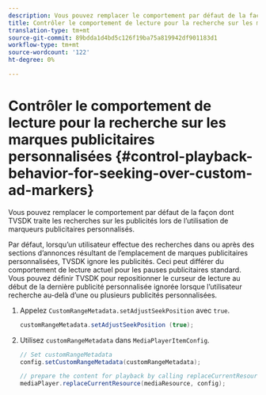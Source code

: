 ```yaml
---
description: Vous pouvez remplacer le comportement par défaut de la façon dont TVSDK traite les recherches sur les publicités lors de l’utilisation de marqueurs publicitaires personnalisés.
title: Contrôler le comportement de lecture pour la recherche sur les marques publicitaires personnalisées
translation-type: tm+mt
source-git-commit: 89bdda1d4bd5c126f19ba75a819942df901183d1
workflow-type: tm+mt
source-wordcount: '122'
ht-degree: 0%

---
```



# Contrôler le comportement de lecture pour la recherche sur les marques publicitaires personnalisées {#control-playback-behavior-for-seeking-over-custom-ad-markers}

Vous pouvez remplacer le comportement par défaut de la façon dont TVSDK traite les recherches sur les publicités lors de l’utilisation de marqueurs publicitaires personnalisés.

Par défaut, lorsqu’un utilisateur effectue des recherches dans ou après des sections d’annonces résultant de l’emplacement de marques publicitaires personnalisées, TVSDK ignore les publicités. Ceci peut différer du comportement de lecture actuel pour les pauses publicitaires standard. Vous pouvez définir TVSDK pour repositionner le curseur de lecture au début de la dernière publicité personnalisée ignorée lorsque l’utilisateur recherche au-delà d’une ou plusieurs publicités personnalisées.

1. Appelez `CustomRangeMetadata.setAdjustSeekPosition` avec `true`.

   ```java
   customRangeMetadata.setAdjustSeekPosition (true);
   ```

1. Utilisez `customRangeMetadata` dans `MediaPlayerItemConfig`.

   ```java
   // Set customRangeMetadata 
   config.setCustomRangeMetadata(customRangeMetadata); 
   
   // prepare the content for playback by calling replaceCurrentResource 
   mediaPlayer.replaceCurrentResource(mediaResource, config); 
   ```
